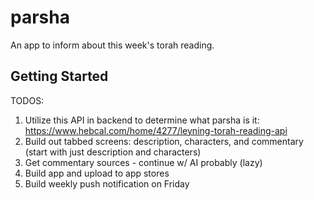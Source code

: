 # parsha

An app to inform about this week's torah reading.

## Getting Started
TODOS:
1. Utilize this API in backend to determine what parsha is it: https://www.hebcal.com/home/4277/leyning-torah-reading-api
2. Build out tabbed screens: description, characters, and commentary (start with just description and characters)
3. Get commentary sources - continue w/ AI probably (lazy)
4. Build app and upload to app stores
5. Build weekly push notification on Friday 